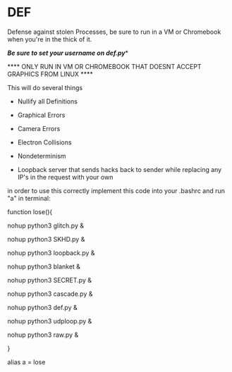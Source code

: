 # DEF
Defense against stolen Processes, be sure to run in a VM or Chromebook when you're in the thick of it.

***Be sure to set your username on def.py****

**** ONLY RUN IN VM OR CHROMEBOOK THAT DOESNT ACCEPT GRAPHICS FROM LINUX ****

This will do several things

- Nullify all Definitions

- Graphical Errors

- Camera Errors

- Electron Collisions

- Nondeterminism 

- Loopback server that sends hacks back to sender while replacing any IP's in the request with your own

in order to use this correctly implement this code into your .bashrc and run "a" in terminal:

function lose(){

  nohup python3 glitch.py &

  nohup python3 SKHD.py &

  nohup python3 loopback.py &

  nohup python3 blanket &

  nohup python3 SECRET.py &

  nohup python3 cascade.py &

  nohup python3 def.py &
  
  nohup python3 udploop.py &
  
  nohup python3 raw.py &

}

alias a = lose
